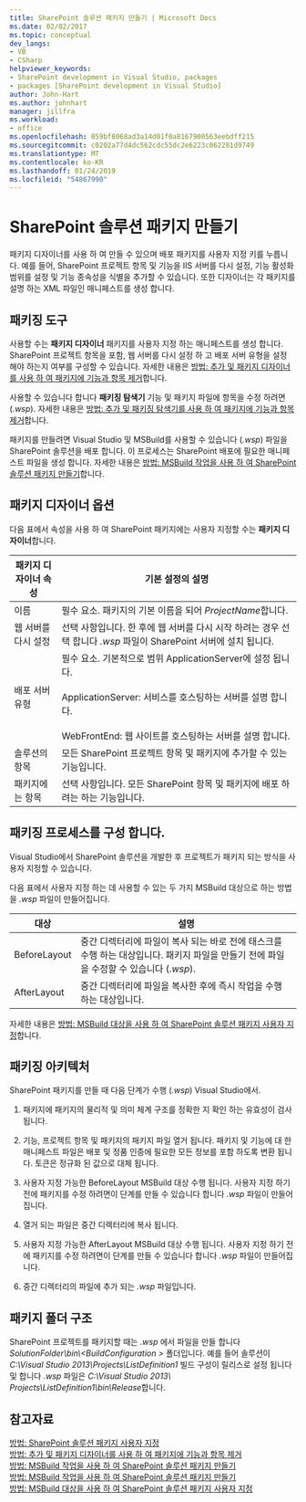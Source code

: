 ```yaml
---
title: SharePoint 솔루션 패키지 만들기 | Microsoft Docs
ms.date: 02/02/2017
ms.topic: conceptual
dev_langs:
- VB
- CSharp
helpviewer_keywords:
- SharePoint development in Visual Studio, packages
- packages [SharePoint development in Visual Studio]
author: John-Hart
ms.author: johnhart
manager: jillfra
ms.workload:
- office
ms.openlocfilehash: 059bf8068ad3a14d01f0a8167900563eebdff215
ms.sourcegitcommit: c0202a77d4dc562cdc55dc2e6223c062281d9749
ms.translationtype: MT
ms.contentlocale: ko-KR
ms.lasthandoff: 01/24/2019
ms.locfileid: "54867990"
---
```

# <a name="create-sharepoint-solution-packages"></a>SharePoint 솔루션 패키지 만들기
  패키지 디자이너를 사용 하 여 만들 수 있으며 배포 패키지를 사용자 지정 키를 누릅니다. 예를 들어, SharePoint 프로젝트 항목 및 기능을 IIS 서버를 다시 설정, 기능 활성화 범위를 설정 및 기능 종속성을 식별을 추가할 수 있습니다. 또한 디자이너는 각 패키지를 설명 하는 XML 파일인 매니페스트를 생성 합니다.  
  
## <a name="packaging-tools"></a>패키징 도구
 사용할 수는 **패키지 디자이너** 패키지를 사용자 지정 하는 매니페스트를 생성 합니다. SharePoint 프로젝트 항목을 포함, 웹 서버를 다시 설정 하 고 배포 서버 유형을 설정 해야 하는지 여부를 구성할 수 있습니다. 자세한 내용은 [방법: 추가 및 패키지 디자이너를 사용 하 여 패키지에 기능과 항목 제거](../sharepoint/how-to-add-and-remove-features-and-items-to-a-package-by-using-the-package-designer.md)합니다.  
  
 사용할 수 있습니다 합니다 **패키징 탐색기** 기능 및 패키지 파일에 항목을 수정 하려면 (*.wsp*). 자세한 내용은 [방법: 추가 및 패키징 탐색기를 사용 하 여 패키지에 기능과 항목 제거](../sharepoint/how-to-add-and-remove-features-and-items-to-a-package-by-using-the-packaging-explorer.md)합니다.  
  
 패키지를 만들려면 Visual Studio 및 MSBuild를 사용할 수 있습니다 (*.wsp*) 파일을 SharePoint 솔루션을 배포 합니다. 이 프로세스는 SharePoint 배포에 필요한 매니페스트 파일을 생성 합니다. 자세한 내용은 [방법: MSBuild 작업을 사용 하 여 SharePoint 솔루션 패키지 만들기](../sharepoint/how-to-create-a-sharepoint-solution-package-by-using-msbuild-tasks.md)합니다.  
  
## <a name="package-designer-options"></a>패키지 디자이너 옵션
 다음 표에서 속성을 사용 하 여 SharePoint 패키지에는 사용자 지정할 수는 **패키지 디자이너**합니다.  
  
|패키지 디자이너 속성|기본 설정의 설명|  
|-------------------------------|------------------------------------|  
|이름|필수 요소. 패키지의 기본 이름을 되어 *ProjectName*합니다.|  
|웹 서버를 다시 설정|선택 사항입니다. 한 후에 웹 서버를 다시 시작 하려는 경우 선택 합니다 *.wsp* 파일이 SharePoint 서버에 설치 됩니다.|  
|배포 서버 유형|필수 요소. 기본적으로 범위 ApplicationServer에 설정 됩니다.<br /><br /> ApplicationServer: 서비스를 호스팅하는 서버를 설명 합니다.<br /><br /> WebFrontEnd: 웹 사이트를 호스팅하는 서버를 설명 합니다.|  
|솔루션의 항목|모든 SharePoint 프로젝트 항목 및 패키지에 추가할 수 있는 기능입니다.|  
|패키지에는 항목|선택 사항입니다. 모든 SharePoint 항목 및 패키지에 배포 하려는 하는 기능입니다.|  
  
## <a name="configure-the-packaging-process"></a>패키징 프로세스를 구성 합니다.
 Visual Studio에서 SharePoint 솔루션을 개발한 후 프로젝트가 패키지 되는 방식을 사용자 지정할 수 있습니다.  
  
 다음 표에서 사용자 지정 하는 데 사용할 수 있는 두 가지 MSBuild 대상으로 하는 방법을 *.wsp* 파일이 만들어집니다.  
  
|대상|설명|  
|------------|-----------------|  
|BeforeLayout|중간 디렉터리에 파일이 복사 되는 바로 전에 태스크를 수행 하는 대상입니다. 패키지 파일을 만들기 전에 파일을 수정할 수 있습니다 (*.wsp*).|  
|AfterLayout|중간 디렉터리에 파일을 복사한 후에 즉시 작업을 수행 하는 대상입니다.|  
  
 자세한 내용은 [방법: MSBuild 대상을 사용 하 여 SharePoint 솔루션 패키지 사용자 지정](../sharepoint/how-to-customize-a-sharepoint-solution-package-by-using-msbuild-targets.md)합니다.  
  
## <a name="packaging-architecture"></a>패키징 아키텍처
 SharePoint 패키지를 만들 때 다음 단계가 수행 (*.wsp*) Visual Studio에서.  
  
1.  패키지에 패키지의 물리적 및 의미 체계 구조를 정확한 지 확인 하는 유효성이 검사 됩니다.  
  
2.  기능, 프로젝트 항목 및 패키지의 패키지 파일 열거 됩니다. 패키지 및 기능에 대 한 매니페스트 파일은 배포 및 정품 인증에 필요한 모든 정보를 포함 하도록 변환 됩니다. 토큰은 정규화 된 값으로 대체 됩니다.  
  
3.  사용자 지정 가능한 BeforeLayout MSBuild 대상 수행 됩니다. 사용자 지정 하기 전에 패키지를 수정 하려면이 단계를 만들 수 있습니다 합니다 *.wsp* 파일이 만들어집니다.  
  
4.  열거 되는 파일은 중간 디렉터리에 복사 됩니다.  
  
5.  사용자 지정 가능한 AfterLayout MSBuild 대상 수행 됩니다. 사용자 지정 하기 전에 패키지를 수정 하려면이 단계를 만들 수 있습니다 합니다 *.wsp* 파일이 만들어집니다.  
  
6.  중간 디렉터리의 파일에 추가 되는 *.wsp* 파일입니다.  
  
## <a name="package-folder-structure"></a>패키지 폴더 구조
 SharePoint 프로젝트를 패키지할 때는 *.wsp* 에서 파일을 만들 합니다 *SolutionFolder\bin\\\<BuildConfiguration >* 폴더입니다. 예를 들어 솔루션이 *C:\Visual Studio 2013\Projects\ListDefinition1* 빌드 구성이 릴리스로 설정 됩니다 및 합니다 *.wsp* 파일은 *C:\Visual Studio 2013\ Projects\ListDefinition1\bin\Release*합니다.  
  
## <a name="see-also"></a>참고자료
 [방법: SharePoint 솔루션 패키지 사용자 지정](../sharepoint/how-to-customize-a-sharepoint-solution-package.md)  
 [방법: 추가 및 패키지 디자이너를 사용 하 여 패키지에 기능과 항목 제거](../sharepoint/how-to-add-and-remove-features-and-items-to-a-package-by-using-the-package-designer.md)   
 [방법: MSBuild 작업을 사용 하 여 SharePoint 솔루션 패키지 만들기](../sharepoint/how-to-create-a-sharepoint-solution-package-by-using-msbuild-tasks.md)   
 [방법: MSBuild 작업을 사용 하 여 SharePoint 솔루션 패키지 만들기](../sharepoint/how-to-create-a-sharepoint-solution-package-by-using-msbuild-tasks.md)   
 [방법: MSBuild 대상을 사용 하 여 SharePoint 솔루션 패키지 사용자 지정](../sharepoint/how-to-customize-a-sharepoint-solution-package-by-using-msbuild-targets.md)  
